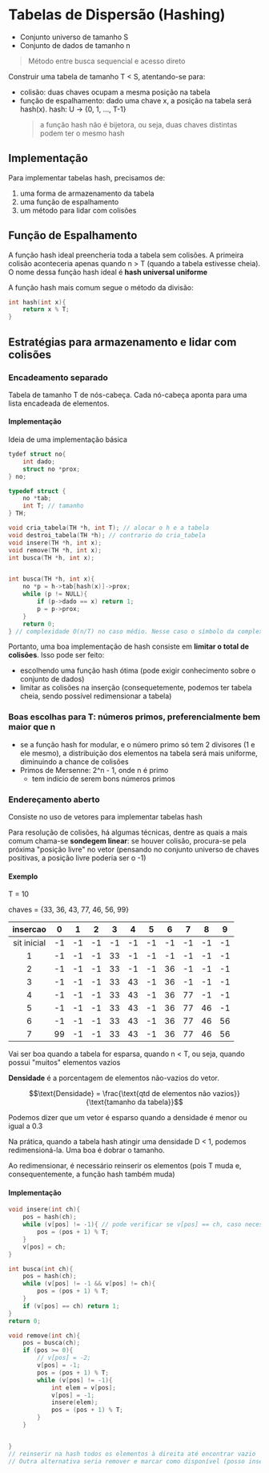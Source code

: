 # Tabelas de Dispersão (Hashing)

- Conjunto universo de tamanho S
- Conjunto de dados de tamanho n

>Método entre busca sequencial e acesso direto

Construir uma tabela de tamanho T < S, atentando-se para:
- colisão: duas chaves ocupam a mesma posição na tabela
- função de espalhamento: dado uma chave x, a posição na tabela será hash(x). hash: U -> {0, 1, ..., T-1}
    > a função hash não é bijetora, ou seja, duas chaves distintas podem ter o mesmo hash

## Implementação

Para implementar tabelas hash, precisamos de:
1. uma forma de armazenamento da tabela
2. uma função de espalhamento
3. um método para lidar com colisões

## Função de Espalhamento

A função hash ideal preencheria toda a tabela sem colisões. A primeira colisão aconteceria apenas quando n > T (quando a tabela estivesse cheia). O nome dessa função hash ideal é **hash universal uniforme**

A função hash mais comum segue o método da divisão:

```c
int hash(int x){
    return x % T;
}
```

## Estratégias para armazenamento e lidar com colisões

### Encadeamento separado

Tabela de tamanho T de nós-cabeça. Cada nó-cabeça aponta para uma lista encadeada de elementos.

<!-- ```c
typedef struct _no{
    int chave;
    struct _no *prox;
} No;

typedef struct {
    No *cabeca;
} Tabela[T];
``` -->

#### Implementação

Ideia de uma implementação básica

```c
tydef struct no{
    int dado;
    struct no *prox;
} no;

typedef struct {
    no *tab;
    int T; // tamanho
} TH;

void cria_tabela(TH *h, int T); // alocar o h e a tabela
void destroi_tabela(TH *h); // contrario do cria_tabela
void insere(TH *h, int x);
void remove(TH *h, int x);
int busca(TH *h, int x);


int busca(TH *h, int x){
    no *p = h->tab[hash(x)]->prox;
    while (p != NULL){
        if (p->dado == x) return 1;
        p = p->prox;
    }
    return 0;
} // complexidade O(n/T) no caso médio. Nesse caso o símbolo da complexidade adequado é Θ(n/T) ou O(δ), onde δ é o maior número de colisões na tabela. Se esse δ for limitado, a complexidade é O(1)
```

Portanto, uma boa implementação de hash consiste em **limitar o total de colisões**. Isso pode ser feito:
- escolhendo uma função hash ótima (pode exigir conhecimento sobre o conjunto de dados)
- limitar as colisões na inserção (consequetemente, podemos ter tabela cheia, sendo possível redimensionar a tabela)

### Boas escolhas para T: números primos, preferencialmente bem maior que n

- se a função hash for modular, e o número primo só tem 2 divisores (1 e ele mesmo), a distribuição dos elementos na tabela será mais uniforme, diminuindo a chance de colisões
- Primos de Mersenne: 2^n - 1, onde n é primo
    - tem indício de serem bons números primos

### Endereçamento aberto

Consiste no uso de vetores para implementar tabelas hash

Para resolução de colisões, há algumas técnicas, dentre as quais a mais comum chama-se **sondegem linear**: se houver colisão, procura-se pela próxima "posição livre" no vetor (pensando no conjunto universo de chaves positivas, a posição livre poderia ser o -1)

#### Exemplo

T = 10

chaves = {33, 36, 43, 77, 46, 56, 99}

| insercao | 0 | 1 | 2 | 3 | 4 | 5 | 6 | 7 | 8 | 9 |
|:-:         |:-:|:-:|:-:|:-:|:-:|:-:|:-:|:-:|:-:|:-:|
|sit inicial |-1 |-1 |-1 |-1 |-1 |-1 |-1 |-1 |-1 |-1 |
| 1          |-1 |-1 |-1 |33 |-1 |-1 |-1 |-1 |-1 |-1 |
| 2          |-1 |-1 |-1 |33 |-1 |-1 |36 |-1 |-1 |-1 |
| 3          |-1 |-1 |-1 |33 |43 |-1 |36 |-1 |-1 |-1 |
| 4          |-1 |-1 |-1 |33 |43 |-1 |36 |77 |-1 |-1 |
| 5          |-1 |-1 |-1 |33 |43 |-1 |36 |77 |46 |-1 |
| 6          |-1 |-1 |-1 |33 |43 |-1 |36 |77 |46 |56 |
| 7          |99 |-1 |-1 |33 |43 |-1 |36 |77 |46 |56 |


Vai ser boa quando a tabela for esparsa, quando n < T, ou seja, quando possui "muitos" elementos vazios

**Densidade** é a porcentagem de elementos não-vazios do vetor.

$$\text{Densidade} = \frac{\text{qtd de elementos não vazios}}{\text{tamanho da tabela}}$$

Podemos dizer que um vetor é esparso quando a densidade é menor ou igual a 0.3

Na prática, quando a tabela hash atingir uma densidade D < 1, podemos redimensioná-la. Uma boa é dobrar o tamanho.

Ao redimensionar, é necessário reinserir os elementos (pois T muda e, consequentemente, a função hash também muda)

#### Implementação

```c
void insere(int ch){
    pos = hash(ch);
    while (v[pos] != -1){ // pode verificar se v[pos] == ch, caso necessário
        pos = (pos + 1) % T;
    }
    v[pos] = ch;
}
```
```c
int busca(int ch){
    pos = hash(ch);
    while (v[pos] != -1 && v[pos] != ch){
        pos = (pos + 1) % T;
    }
    if (v[pos] == ch) return 1;
}
return 0;
```
```c
void remove(int ch){
    pos = busca(ch);
    if (pos >= 0){
        // v[pos] = -2;
        v[pos] = -1;
        pos = (pos + 1) % T;
        while (v[pos] != -1){
            int elem = v[pos];
            v[pos] = -1;
            insere(elem);
            pos = (pos + 1) % T; 
        }
    }


}
// reinserir na hash todos os elementos à direita até encontrar vazio
// Outra alternativa seria remover e marcar como disponível (posso inserir), mas não-vazio (busca não deve parar)
```
